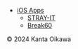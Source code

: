 - [iOS Apps](/ios)
  - [STRAY-IT](/ios/stray-it)
  - [Break60](/ios/break60)

&copy; 2024 Kanta Oikawa
